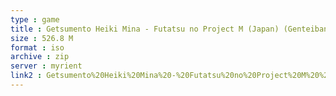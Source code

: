 ```yaml
---
type : game
title : Getsumento Heiki Mina - Futatsu no Project M (Japan) (Genteiban)
size : 526.8 M
format : iso
archive : zip
server : myrient
link2 : Getsumento%20Heiki%20Mina%20-%20Futatsu%20no%20Project%20M%20%28Japan%29%20%28Genteiban%29
---
```


